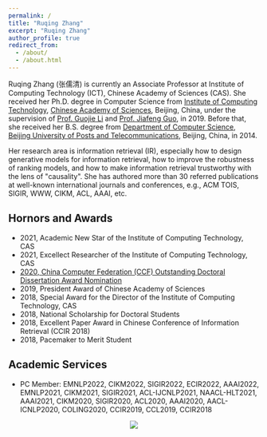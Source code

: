 ```yaml
---
permalink: /
title: "Ruqing Zhang"
excerpt: "Ruqing Zhang"
author_profile: true
redirect_from: 
  - /about/
  - /about.html
---
```


Ruqing Zhang (张儒清) is currently an Associate Professor at Institute of Computing Technology (ICT), Chinese Academy of Sciences (CAS). She received her Ph.D. degree in Computer Science from <a href='http://www.ict.ac.cn'>Institute of Computing Technology</a>, <a href='http://www.cas.cn'>Chinese Academy of Sciences</a>, Beijing, China, under the supervision of <a href='http://www.ict.cas.cn/sourcedb_2018_ict_cas/cn/jssrck/200909/t20090917_2496654.html'> Prof. Guojie Li</a> and <a href='https://scholar.google.com/citations?user=nD0I3PUAAAAJ&hl=en'>Prof. Jiafeng Guo</a>, in 2019. Before that, she received her B.S. degree from <a href='https://scs.bupt.edu.cn'>Department of Computer Science</a>, <a href='https://www.bupt.edu.cn'>Beijing University of Posts and Telecommunications</a>, Beijing, China, in 2014. 

Her research area is information retrieval (IR), especially how to design generative models for information retrieval, how to improve the robustness of ranking models, and how to make information retrieval trustworthy with the lens of "causality". She has authored more than 30 referred publications at well-known international journals and conferences, e.g., ACM TOIS, SIGIR, WWW, CIKM, ACL, AAAI, etc. 


Hornors and Awards
------
<ul>
 <li>
2021, Academic New Star of the Institute of Computing Technology, CAS
</li>
 <li>
2021, Excellect Researcher of the Institute of Computing Technology, CAS
</li>
<li>
<a href='https://www.ccf.org.cn/yxbsxwlwjtm/2021-01-14/721439.shtml'>2020, China Computer Federation (CCF) Outstanding Doctoral Dissertation Award Nomination </a>
 </li>
<li>
2019, President Award of Chinese Academy of Sciences
</li>
<!-- <li>
2019, SIGIR Student Travel Award
</li> -->
<li>
2018, Special Award for the Director of the Institute of Computing Technology, CAS
</li>
<li>
2018, National Scholarship for Doctoral Students
</li>
<li>
2018, Excellent Paper Award in Chinese Conference of Information Retrieval (CCIR 2018)
</li>
<li>
2018, Pacemaker to Merit Student
</li>
</ul>

Academic Services
------
<ul>
 <li>
PC Member: EMNLP2022, CIKM2022, SIGIR2022, ECIR2022, AAAI2022, EMNLP2021, CIKM2021, SIGIR2021, ACL-IJCNLP2021, NAACL-HLT2021, AAAI2021, CIKM2020, SIGIR2020, ACL2020, AAAI2020, AACL-ICNLP2020, COLING2020, CCIR2019, CCL2019, CCIR2018
 </li>
</ul>

<style>
.container{
  width: 100%;
  text-align: center;
}
</style>

<div class="container">
<a href="https://clustrmaps.com/site/1bnut"  title="Visit tracker"><img src="//www.clustrmaps.com/map_v2.png?d=znV8pNbPke_bsXMs1IANpaMX5uPcELB99Wojbw0EZ2U&cl=ffffff" /></a>
</div>


